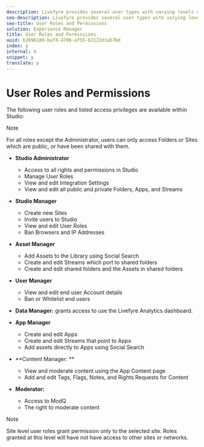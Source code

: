 ```yaml
---
description: Livefyre provides several user types with varying levels of permissions.
seo-description: Livefyre provides several user types with varying levels of permissions.
seo-title: User Roles and Permissions
solution: Experience Manager
title: User Roles and Permissions
uuid: b2696180-baf8-4706-af55-b2122d3a576d
index: y
internal: n
snippet: y
translate: y
---
```


# User Roles and Permissions

The following user roles and listed access privileges are available within Studio:

>[!NOTE]
>
>For all roles except the Administrator, users can only access Folders or Sites which are public, or have been shared with them.


* **Studio Administrator**

    * Access to all rights and permissions in Studio
    * Manage User Roles
    * View and edit Integration Settings
    * View and edit all public and private Folders, Apps, and Streams

* **Studio Manager**

    * Create new Sites
    * Invite users to Studio
    * View and edit User Roles
    * Ban Browsers and IP Addresses

* **Asset Manager**

    * Add Assets to the Library using Social Search
    * Create and edit Streams which port to shared folders
    * Create and edit shared folders and the Assets in shared folders

* **User Manager**

    * View and edit end user Account details
    * Ban or Whitelist end users

* **Data Manager:** grants access to use the Livefyre Analytics dashboard.
* **App Manager**

    * Create and edit Apps
    * Create and edit Streams that point to Apps
    * Add assets directly to Apps using Social Search

* **Content Manager: **
    * View and moderate content using the App Content page
    * Add and edit Tags, Flags, Notes, and Rights Requests for Content

* **Moderator:** 
    * Access to ModQ
    * The right to moderate content


>[!NOTE]
>
>Site level user roles grant permission only to the selected site. Roles granted at this level will have not have access to other sites or networks.

